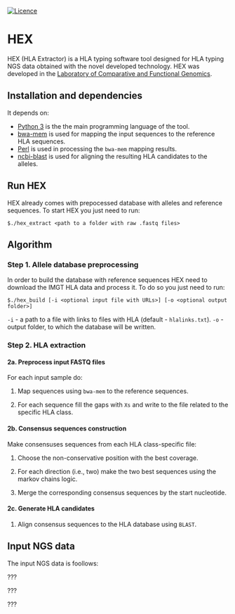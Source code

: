 [![Licence](https://img.shields.io/hexpm/l/plug.svg?style=flat-square)](http://www.apache.org/licenses/LICENSE-2.0)

# HEX
HEX (HLA Extractor) is a HLA typing software tool designed for HLA typing NGS data obtained with the novel developed technology. HEX was developed in the [Laboratory of Comparative and Functional Genomics](http://labcfg.ibch.ru/lcfg.html).

## Installation and dependencies
It depends on:
- [Python 3](https://www.python.org/downloads/) is the the main programming language of the tool.
- [bwa-mem](http://bio-bwa.sourceforge.net) is used for mapping the input sequences to the reference HLA sequences.
- [Perl](https://www.perl.org/get.html) is used in processing the `bwa-mem` mapping results.
- [ncbi-blast](https://www.ncbi.nlm.nih.gov/books/NBK279671/) is used for aligning the resulting HLA candidates to the alleles.

## Run HEX

HEX already comes with prepocessed database with alleles and reference sequences. To start HEX you just need to run:

```
$./hex_extract <path to a folder with raw .fastq files>
```

## Algorithm

### Step 1. Allele database preprocessing

In order to build the database with reference sequences HEX need to download the IMGT HLA data and process it. To do so you just need to run:

```
$./hex_build [-i <optional input file with URLs>] [-o <optional output folder>]
```

`-i` - a path to a file with links to files with HLA (default - `hlalinks.txt`).
`-o` - output folder, to which the database will be written.

### Step 2. HLA extraction

#### 2a. Preprocess input FASTQ files

For each input sample do:

1. Map sequences using `bwa-mem` to the reference sequences.

2. For each sequence fill the gaps with `Xs` and write to the file related to the specific HLA class.

#### 2b. Consensus sequences construction

Make consensuses sequences from each HLA class-specific file:

1. Choose the non-conservative position with the best coverage.

2. For each direction (i.e., two) make the two best sequences using the markov chains logic.

3. Merge the corresponding consensus sequences by the start nucleotide.

#### 2c. Generate HLA candidates

1. Align consensus sequences to the HLA database using `BLAST`.

## Input NGS data

The input NGS data is foollows:

  ???
  
  ???
  
  ???

